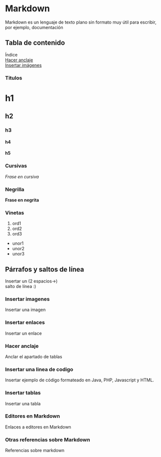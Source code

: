 
# Markdown

Markdown es un lenguaje de texto plano sin formato muy útil para escribir, por ejemplo, documentación

## Tabla de contenido

Índice  
[Hacer anclaje](#hacer-anclaje)   
[Insertar imágenes](#insertar-imagenes)  

### Titulos 

# h1  
## h2  
### h3  
#### h4  
#### h5  

### Cursivas

*Frase en cursiva*

### Negrilla

**Frase en negrita**

### Vinetas

1. ord1
2. ord2
3. ord3

* unor1
* unor2
* unor3

## Párrafos y saltos de línea

Insertar un (2 espacios->)  
salto de línea :)

### Insertar imagenes

Insertar una imagen 

### Insertar enlaces

Insertar un enlace 

### Hacer anclaje

Anclar el apartado de tablas 

### Insertar una linea de codigo

Insertar ejemplo de código formateado en Java, PHP, Javascript y HTML. 

### Insertar tablas

Insertar una tabla 

### Editores en Markdown 

Enlaces a editores en Markdown 

### Otras referencias sobre Markdown

Referencias sobre markdown 

